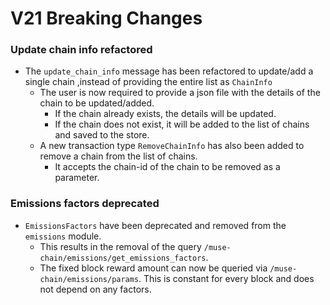 
# V21 Breaking Changes

### Update chain info refactored

* The `update_chain_info` message has been refactored to update/add a single chain ,instead of providing the entire list as `ChainInfo` 
  * The user is now required to provide a json file with the details of the chain to be updated/added.
    * If the chain already exists, the details will be updated.
    * If the chain does not exist, it will be added to the list of chains and saved to the store.
  * A new transaction type `RemoveChainInfo` has also been added to remove a chain from the list of chains.
    * It accepts the chain-id of the chain to be removed as a parameter.

### Emissions factors deprecated

* `EmissionsFactors` have been deprecated and removed from the `emissions` module.
  - This results in the removal of the query `/muse-chain/emissions/get_emissions_factors`.
  - The fixed block reward amount can now be queried via `/muse-chain/emissions/params`. This is constant for every block and does not depend on any factors.

